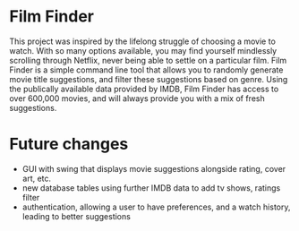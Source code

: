 # Film Finder

This project was inspired by the lifelong struggle of choosing a movie to watch. With so many options available, you may find yourself mindlessly scrolling through Netflix, never being able to settle on a particular film. Film Finder is a simple command line tool that allows you to randomly generate movie title suggestions, and filter these suggestions based on genre. Using the publically available data provided by IMDB, Film Finder has access to over 600,000 movies, and will always provide you with a mix of fresh suggestions.

# Future changes

- GUI with swing that displays movie suggestions alongside rating, cover art, etc.
- new database tables using further IMDB data to add tv shows, ratings filter
- authentication, allowing a user to have preferences, and a watch history, leading to better suggestions
